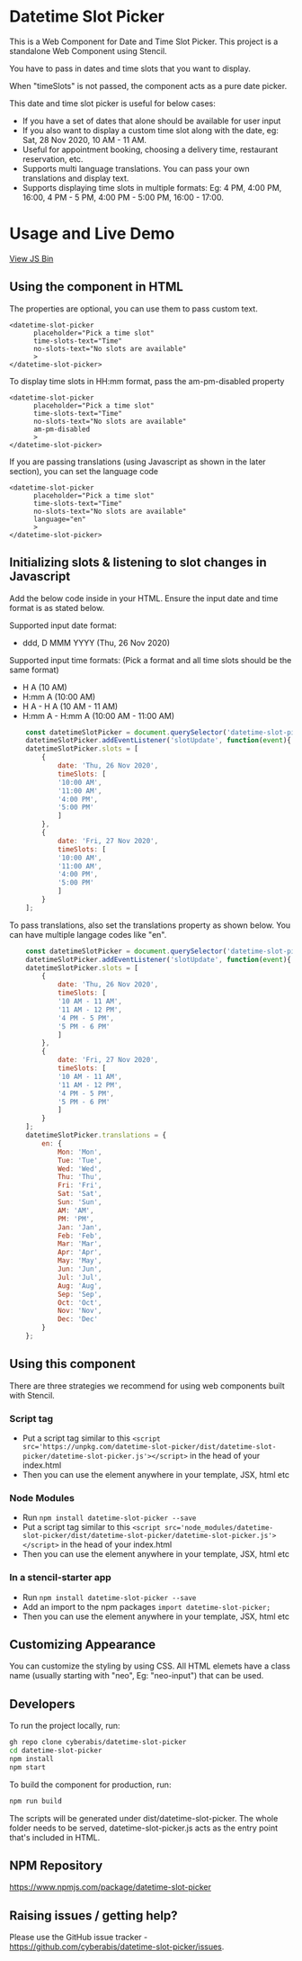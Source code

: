 # Datetime Slot Picker

This is a Web Component for Date and Time Slot Picker. This project is a standalone Web Component using Stencil.

You have to pass in dates and time slots that you want to display.

When "timeSlots" is not passed, the component acts as a pure date picker.

This date and time slot picker is useful for below cases:
- If you have a set of dates that alone should be available for user input
- If you also want to display a custom time slot along with the date, eg: Sat, 28 Nov 2020, 10 AM - 11 AM.
- Useful for appointment booking, choosing a delivery time, restaurant reservation, etc.
- Supports multi language translations. You can pass your own translations and display text.
- Supports displaying time slots in multiple formats: Eg: 4 PM, 4:00 PM, 16:00, 4 PM - 5 PM, 4:00 PM - 5:00 PM, 16:00 - 17:00.

# Usage and Live Demo

[View JS Bin](https://jsbin.com/yihufeg/edit?html,output)

## Using the component in HTML

The properties are optional, you can use them to pass custom text.

```
<datetime-slot-picker 
      placeholder="Pick a time slot" 
      time-slots-text="Time"
      no-slots-text="No slots are available"
      >
</datetime-slot-picker>
```

To display time slots in HH:mm format, pass the am-pm-disabled property

```
<datetime-slot-picker 
      placeholder="Pick a time slot" 
      time-slots-text="Time"
      no-slots-text="No slots are available" 
      am-pm-disabled
      >
</datetime-slot-picker>
```

If you are passing translations (using Javascript as shown in the later section), you can set the language code

```
<datetime-slot-picker 
      placeholder="Pick a time slot" 
      time-slots-text="Time"
      no-slots-text="No slots are available" 
      language="en"
      >
</datetime-slot-picker>
```

## Initializing slots & listening to slot changes in Javascript

Add the below code inside <script></script> in your HTML. Ensure the input date and time format is as stated below.

Supported input date format: 
- ddd, D MMM YYYY (Thu, 26 Nov 2020)

Supported input time formats: (Pick a format and all time slots should be the same format)
- H A (10 AM)
- H:mm A (10:00 AM)
- H A - H A (10 AM - 11 AM)
- H:mm A - H:mm A (10:00 AM - 11:00 AM)

```javascript
    const datetimeSlotPicker = document.querySelector('datetime-slot-picker');
    datetimeSlotPicker.addEventListener('slotUpdate', function(event){ console.log('Updated Slot: ', event.detail) });
    datetimeSlotPicker.slots = [
        {
            date: 'Thu, 26 Nov 2020',
            timeSlots: [
            '10:00 AM',
            '11:00 AM',
            '4:00 PM',
            '5:00 PM'
            ]
        },
        {
            date: 'Fri, 27 Nov 2020',
            timeSlots: [
            '10:00 AM',
            '11:00 AM',
            '4:00 PM',
            '5:00 PM'
            ]
        }
    ];
```

To pass translations, also set the translations property as shown below. You can have multiple langage codes like "en".

```javascript
    const datetimeSlotPicker = document.querySelector('datetime-slot-picker');
    datetimeSlotPicker.addEventListener('slotUpdate', function(event){ console.log('Updated Slot: ', event.detail) });
    datetimeSlotPicker.slots = [
        {
            date: 'Thu, 26 Nov 2020',
            timeSlots: [
            '10 AM - 11 AM',
            '11 AM - 12 PM',
            '4 PM - 5 PM',
            '5 PM - 6 PM'
            ]
        },
        {
            date: 'Fri, 27 Nov 2020',
            timeSlots: [
            '10 AM - 11 AM',
            '11 AM - 12 PM',
            '4 PM - 5 PM',
            '5 PM - 6 PM'
            ]
        }
    ];
    datetimeSlotPicker.translations = {
        en: {
            Mon: 'Mon',
            Tue: 'Tue',
            Wed: 'Wed',
            Thu: 'Thu',
            Fri: 'Fri',
            Sat: 'Sat',
            Sun: 'Sun',
            AM: 'AM',
            PM: 'PM',
            Jan: 'Jan',
            Feb: 'Feb',
            Mar: 'Mar',
            Apr: 'Apr',
            May: 'May',
            Jun: 'Jun',
            Jul: 'Jul',
            Aug: 'Aug',
            Sep: 'Sep',
            Oct: 'Oct',
            Nov: 'Nov',
            Dec: 'Dec'
        }
    };
```

## Using this component

There are three strategies we recommend for using web components built with Stencil.

### Script tag

- Put a script tag similar to this `<script src='https://unpkg.com/datetime-slot-picker/dist/datetime-slot-picker/datetime-slot-picker.js'></script>` in the head of your index.html
- Then you can use the element anywhere in your template, JSX, html etc

### Node Modules
- Run `npm install datetime-slot-picker --save`
- Put a script tag similar to this `<script src='node_modules/datetime-slot-picker/dist/datetime-slot-picker/datetime-slot-picker.js'></script>` in the head of your index.html
- Then you can use the element anywhere in your template, JSX, html etc

### In a stencil-starter app
- Run `npm install datetime-slot-picker --save`
- Add an import to the npm packages `import datetime-slot-picker;`
- Then you can use the element anywhere in your template, JSX, html etc

## Customizing Appearance

You can customize the styling by using CSS. All HTML elemets have a class name (usually starting with "neo", Eg: "neo-input") that can be used.

## Developers

To run the project locally, run:

```bash
gh repo clone cyberabis/datetime-slot-picker
cd datetime-slot-picker
npm install
npm start
```

To build the component for production, run:

```bash
npm run build
```

The scripts will be generated under dist/datetime-slot-picker. 
The whole folder needs to be served, datetime-slot-picker.js acts as the entry point that's included in HTML.

## NPM Repository

https://www.npmjs.com/package/datetime-slot-picker

## Raising issues / getting help?

Please use the GitHub issue tracker - https://github.com/cyberabis/datetime-slot-picker/issues.